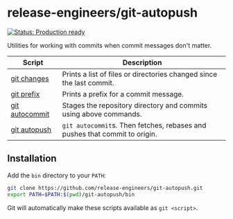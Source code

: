 # release-engineers/git-autopush

[![Status: Production ready](https://img.shields.io/badge/status-production_ready-green)](https://release-engineers.com/open-source-badges/)

Utilities for working with commits when commit messages don't matter.

| Script                               | Description                                                                |
|--------------------------------------|----------------------------------------------------------------------------|
| [git changes](bin/git-changes)       | Prints a list of files or directories changed since the last commit.       |
| [git prefix](bin/git-prefix)         | Prints a prefix for a commit message.                                      |
| [git autocommit](bin/git-autocommit) | Stages the repository directory and commits using above commands.          |
| [git autopush](bin/git-autopush)     | `git autocommit`s. Then fetches, rebases and pushes that commit to origin. |

## Installation

Add the `bin` directory to your `PATH`:

```bash
git clone https://github.com/release-engineers/git-autopush.git
export PATH=$PATH:$(pwd)/git-autopush/bin
```

Git will automatically make these scripts available as `git <script>`.
